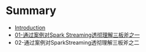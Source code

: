 # Summary

* [Introduction](README.md)
* [01-通过案例对Spark Streaming透彻理解三板斧之一](01/01.md)
* 02-通过案例对SparkStreaming透彻理解三板斧之二

